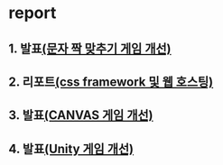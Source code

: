# report

## 1. 발표[(문자 짝 맞추기 게임 개선)](https://github.com/pwrwpw/gameP/tree/main/1012)

## 2. 리포트[(css framework 및 웹 호스팅)](https://github.com/pwrwpw/gameP/tree/main/cssreport)

## 3. 발표[(CANVAS 게임 개선)](https://github.com/pwrwpw/gameP/tree/main/1116)

## 4. 발표[(Unity 게임 개선)](https://github.com/pwrwpw/gameP/tree/main/1214)
